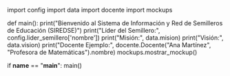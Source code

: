 import config
import data
import docente
import mockups

def main():
    print("Bienvenido al Sistema de Información y Red de Semilleros de Educación (SIREDSE)")
    print("Líder del Semillero:", config.lider_semillero['nombre'])
    print("Misión:", data.mision)
    print("Visión:", data.vision)
    print("Docente Ejemplo:", docente.Docente("Ana Martínez", "Profesora de Matemáticas").nombre)
    mockups.mostrar_mockup()

if __name__ == "__main__":
    main()
